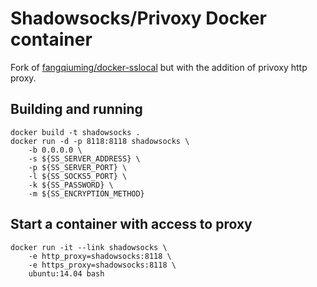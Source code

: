 # Shadowsocks/Privoxy Docker container
Fork of [fangqiuming/docker-sslocal](https://github.com/fangqiuming/docker-sslocal) but with the addition of privoxy http proxy.

## Building and running
```
docker build -t shadowsocks .
docker run -d -p 8118:8118 shadowsocks \
	-b 0.0.0.0 \
	-s ${SS_SERVER_ADDRESS} \
	-p ${SS_SERVER_PORT} \
	-l ${SS_SOCKS5_PORT} \
	-k ${SS_PASSWORD} \
	-m ${SS_ENCRYPTION_METHOD}
```

## Start a container with access to proxy 
```
docker run -it --link shadowsocks \
	-e http_proxy=shadowsocks:8118 \
	-e https_proxy=shadowsocks:8118 \
	ubuntu:14.04 bash
```
  
